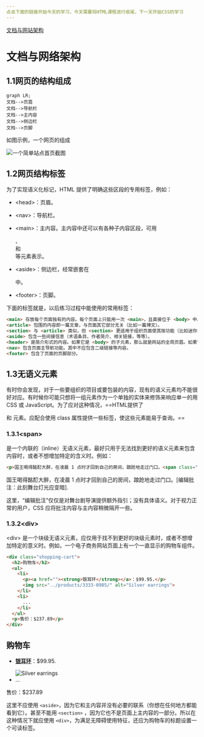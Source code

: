 ```yaml
---
点击下面的链接开始今天的学习，今天需要将HTML课程进行收尾，下一天开始CSS的学习
---
```


[文档与网站架构](https://developer.mozilla.org/zh-CN/docs/Learn/HTML/Introduction_to_HTML/Document_and_website_structure)

# 文档与网络架构

## 1.1网页的结构组成

```mermaid
graph LR;
文档-->页眉
文档-->导航栏
文档-->主内容
文档-->侧边栏
文档-->页脚
```

如图示例，一个网页的组成

![一个简单站点首页截图](https://mdn.mozillademos.org/files/16497/snapshot.png)

## 1.2网页结构标签

为了实现语义化标记，HTML 提供了明确这些区段的专用标签，例如：

- \<head>：页眉。

- \<nav>：导航栏。
- \<main>：主内容。主内容中还可以有各种子内容区段，可用<article>、<section> 和 <div> 等元素表示。

- \<aside>：侧边栏，经常嵌套在 <main> 中。
- \<footer>：页脚。

下面的标签就是，以后练习过程中能使用的常用标签：

```html
<main> 存放每个页面独有的内容。每个页面上只能用一次 <main>，且直接位于 <body> 中。最好不要把它嵌套进其它元素。
<article> 包围的内容即一篇文章，与页面其它部分无关（比如一篇博文）。
<section> 与 <article> 类似，但 <section> 更适用于组织页面使其按功能（比如迷你地图、一组文章标题和摘要）分块。一般的最佳用法是：以 标题 作为开头；也可以把一篇 <article> 分成若干部分并分别置于不同的 <section> 中，也可以把一个区段 <section> 分成若干部分并分别置于不同的 <article> 中，取决于上下文。
<aside> 包含一些间接信息（术语条目、作者简介、相关链接，等等）。
<header> 是简介形式的内容。如果它是 <body> 的子元素，那么就是网站的全局页眉。如果它是 <article> 或<section> 的子元素，那么它是这些部分特有的页眉（此 <header> 非彼 标题）。
<nav> 包含页面主导航功能。其中不应包含二级链接等内容。
<footer> 包含了页面的页脚部分。
```

## 1.3无语义元素

有时你会发现，对于一些要组织的项目或要包装的内容，现有的语义元素均不能很好对应。有时候你可能只想将一组元素作为一个单独的实体来修饰来响应单一的用 CSS 或 JavaScript。为了应对这种情况，==HTML提供了 <div> 和 <span> 元素。应配合使用 class 属性提供一些标签，使这些元素能易于查询。==

### 1.3.1\<span>

<span> 是一个内联的（inline）无语义元素，最好只用于无法找到更好的语义元素来包含内容时，或者不想增加特定的含义时。例如：

```html
<p>国王喝得酩酊大醉，在凌晨 1 点时才回到自己的房间，踉跄地走过门口。<span class="editor-note">[编辑批注：此刻舞台灯光应变暗]</span>.</p>
```

<p>国王喝得酩酊大醉，在凌晨 1 点时才回到自己的房间，踉跄地走过门口。<span class="editor-note">[编辑批注：此刻舞台灯光应变暗]</span>.</p>

这里，“编辑批注”仅仅是对舞台剧导演提供额外指引；没有具体语义。对于视力正常的用户，CSS 应将批注内容与主内容稍微隔开一些。

### 1.3.2\<div>

\<div> 是一个块级无语义元素，应仅用于找不到更好的块级元素时，或者不想增加特定的意义时。例如，一个电子商务网站页面上有一个一直显示的购物车组件。

```html
<div class="shopping-cart">
  <h2>购物车</h2>
  <ul>
    <li>
      <p><a href=""><strong>银耳环</strong></a>：$99.95.</p>
      <img src="../products/3333-0985/" alt="Silver earrings">
    </li>
    <li>
      ...
    </li>
  </ul>
  <p>售价：$237.89</p>
</div>
```

<div class="shopping-cart">
  <h2>购物车</h2>
  <ul>
    <li>
      <p><a href=""><strong>银耳环</strong></a>：$99.95.</p>
      <img src="../products/3333-0985/" alt="Silver earrings">
    </li>
    <li>
      ...
    </li>
  </ul>
  <p>售价：$237.89</p>
</div>

这里不应使用 `<aside>`，因为它和主内容并没有必要的联系（你想在任何地方都能看到它）。甚至不能用 `<section>` ，因为它也不是页面上主内容的一部分。所以在这种情况下就应使用 `<div>`，为满足无障碍使用特征，还应为购物车的标题设置一个可读标签。

